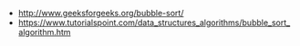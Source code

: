 
- http://www.geeksforgeeks.org/bubble-sort/
- https://www.tutorialspoint.com/data_structures_algorithms/bubble_sort_algorithm.htm
